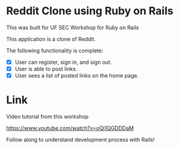# Reddit Clone using Ruby on Rails

This was built for UF SEC Workshop for Ruby on Rails

This application is a clone of Reddit.

The following functionality is complete:

- [x] User can register, sign in, and sign out.
- [x] User is able to post links.
- [x] User sees a list of posted links on the home page.

# Link
Video tutorial from this workshop

https://www.youtube.com/watch?v=oQj1QGDDDaM

Follow along to understand development process with Rails!
